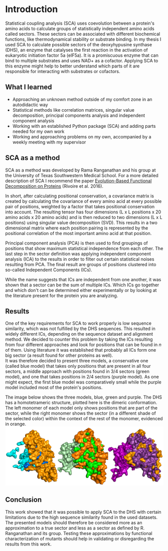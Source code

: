 # Introduction


Statistical coupling analysis (SCA) uses coevolution between a protein's amino acids to calculate groups of statistically independent amino acids called sectors. These sectors can be associated with different biochemical functions, like thermodynamical stability or substrate binding. In my thesis I used SCA to calculate possible sectors of the deoxyhypusine synthase (DHS), an enzyme that catalyses the first reaction in the activation of eukaryotic initiation factor 5a (eIF5a). It is a promiscuous enzyme that can bind to multiple substrates and uses NAD+ as a cofactor. Applying SCA to this enzyme might help to better understand which parts of it are responsible for interacting with substrates or cofactors.


## What I learned
- Approaching an unknown method outside of my comfort zone in an autodidactic way
- Statistical methods like correlation matrices, singular value decomposition, principal components analysis and independent component analysis
- Working with an established Python package (SCA) and adding parts needed for my own work
- Working and approaching problems on my own, accompanied by a weekly meeting with my supervisor


## SCA as a method


SCA as a method was developed by Rama Ranganathan and his group at the University of Texas Southwestern Medical School. For a more detailed description of SCA I recommend the paper [Evolution-Based Functional Decomposition on Proteins](https://journals.plos.org/ploscompbiol/article?id=10.1371/journal.pcbi.1004817) (Rivoire et al. 2016).


In short, after calculating positional conservation, a covariance matrix is created by calculating the covariance of every amino acid at every possible pair of positions, weighted by a factor that takes positional conservation into account. The resulting tensor has four dimensions (L x L positions x 20 amino acids x 20 amino acids) and is then reduced to two dimensions (L x L positions) using singular value decomposition (SVD). This results in a two dimensional matrix where each position pairing is represented by the positional correlation of the most important amino acid at that position.


Principal component analysis (PCA) is then used to find groupings of positions that show maximum statistical independence from each other.
The last step in the sector definition was applying independent component analysis (ICA) to the results in order to filter out certain statistical noises resulting from PCA. The final result are groups of positions clustered into so-called Independent Components (ICs).


While the name suggests that ICs are independent from one another, it was shown that a sector can be the sum of multiple ICs. Which ICs go together and which don't can be determined either experimentally or by looking at the literature present for the protein you are analyzing.


## Results


One of the key requirements for SCA to work properly is low sequence similarity, which was not fulfilled by the DHS sequences. This resulted in widely different ICs, depending on the sequence dataset and alignment method. We decided to counter this problem by taking the ICs resulting from four different approaches and look for positions that can be found in *n* of them. Using literature it was established that probably all ICs form one big sector (a result found for other proteins as well). \
It was therefore decided to present three models, a conservative one (called blue model) that takes only positions that are present in all four sectors, a middle approach with positions found in 3/4 sectors (green model), and one that takes positions in 2/4 sectors (purple model). As one might expect, the first blue model was comparatively small while the purple model included most of the protein's positions.


The image below shows the three models, blue, green and purple. The DHS has a homotetrameric structure, plotted here is the dimeric conformation. The left monomer of each model only shows positions that are part of the sector, while the right monomer shows the sector (in a different shade of the selected color) within the context of the rest of the monomer, evidenced in orange.
<img src="images/misc/sectors.png?raw=true"/>


## Conclusion


This work showed that it was possible to apply SCA to the DHS with certain limitations due to the high sequence similarity found in the used datasets.  The presented models should therefore be considered more as an approximation to a true sector and less as a sector as defined by R. Ranganathan and its group. Testing these approximations by functional characterization of mutants should help in validating or disregarding the results from this work.


